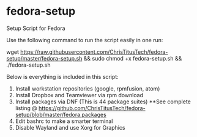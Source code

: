 # fedora-setup
Setup Script for Fedora

Use the following command to run the script easily in one run:

wget https://raw.githubusercontent.com/ChrisTitusTech/fedora-setup/master/fedora-setup.sh && sudo chmod +x fedora-setup.sh && ./fedora-setup.sh

Below is everything is included in this script:

1. Install workstation repositories (google, rpmfusion, atom)
2. Install Dropbox and Teamviewer via rpm download
3. Install packages via DNF (This is 44 package suites)
**See complete listing @ https://github.com/ChrisTitusTech/fedora-setup/blob/master/fedora.packages
4. Edit bashrc to make a smarter terminal
5. Disable Wayland and use Xorg for Graphics
